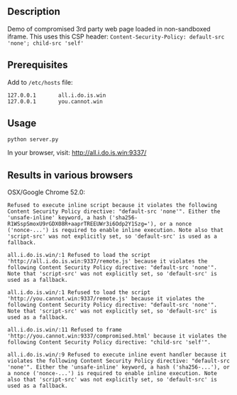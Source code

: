 ## Description

Demo of compromised 3rd party web page loaded in non-sandboxed iframe. This uses this CSP header: `Content-Security-Policy: default-src 'none'; child-src 'self'`

## Prerequisites

Add to `/etc/hosts` file:
```
127.0.0.1       all.i.do.is.win
127.0.0.1       you.cannot.win
```

## Usage

`python server.py`

In your browser, visit: http://all.i.do.is.win:9337/

## Results in various browsers

OSX/Google Chrome 52.0:
```
Refused to execute inline script because it violates the following Content Security Policy directive: "default-src 'none'". Either the 'unsafe-inline' keyword, a hash ('sha256-R1WSspSmoxU9rGDX08R+aaprTREEUWr3i6Odp2Y1Szg='), or a nonce ('nonce-...') is required to enable inline execution. Note also that 'script-src' was not explicitly set, so 'default-src' is used as a fallback.

all.i.do.is.win/:1 Refused to load the script 'http://all.i.do.is.win:9337/remote.js' because it violates the following Content Security Policy directive: "default-src 'none'". Note that 'script-src' was not explicitly set, so 'default-src' is used as a fallback.

all.i.do.is.win/:1 Refused to load the script 'http://you.cannot.win:9337/remote.js' because it violates the following Content Security Policy directive: "default-src 'none'". Note that 'script-src' was not explicitly set, so 'default-src' is used as a fallback.

all.i.do.is.win/:11 Refused to frame 'http://you.cannot.win:9337/compromised.html' because it violates the following Content Security Policy directive: "child-src 'self'".

all.i.do.is.win/:9 Refused to execute inline event handler because it violates the following Content Security Policy directive: "default-src 'none'". Either the 'unsafe-inline' keyword, a hash ('sha256-...'), or a nonce ('nonce-...') is required to enable inline execution. Note also that 'script-src' was not explicitly set, so 'default-src' is used as a fallback.
```
